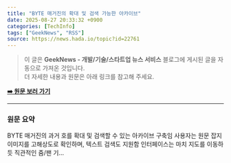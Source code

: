 ```yaml
---
title: "BYTE 매거진의 확대 및 검색 가능한 아카이브"
date: 2025-08-27 20:33:32 +0900
categories: [TechInfo]
tags: ["GeekNews", "RSS"]
source: https://news.hada.io/topic?id=22761
---
```

> 이 글은 **GeekNews - 개발/기술/스타트업 뉴스 서비스** 블로그에 게시된 글을 자동으로 가져온 것입니다. <br>
> 더 자세한 내용과 원문은 아래 링크를 참고해 주세요.

[**➡️ 원문 보러 가기**](https://news.hada.io/topic?id=22761)

---

### 원문 요약
BYTE 매거진의 과거 호를 확대 및 검색할 수 있는 아카이브 구축임 사용자는 원문 잡지 이미지를 고해상도로 확인하며, 텍스트 검색도 지원함 인터페이스는 마치 지도를 이동하듯 직관적인 줌/팬 기...
